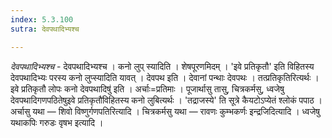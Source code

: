 ```yaml
---
index: 5.3.100
sutra: देवपथादिभ्यश्च

---
```

_देवपथादिभ्यश्च_ - देवपथादिभ्यश्च । कनो लुप् स्यादिति । शेषपूरणमिदम् । 'इवे प्रतिकृतौ' इति विहितस्य देवपथादिभ्यः परस्य कनो लुप्स्यादिति यावत् । देवपथ इति । देवानां पन्थाः देवपथः । तत्प्रतिकृतिरित्यर्थः ।इवे प्रतिकृतौ लोपः कनो देवपथादिषु॑ इति । अर्चाः=प्रतिमाः । पूजार्थासु तासु, चित्रकर्मसु, ध्वजेषु देवपथादिगणपठितेषुइवे प्रतिकृतौ॑विहितस्य कनो लुबित्यर्थः । 'तद्राजस्ये' ति सूत्रे कैयटोऽप्येतं श्लोकं पपाठ । अर्चासु यथा — शिवो विष्णुर्गणपतिरित्यादि । चित्रकर्मसु यथा — रावणः कुम्भकर्णः इन्द्रजिदित्यादि । ध्वजेषु यथाकपिः गरुडः वृषभ इत्यादि ।